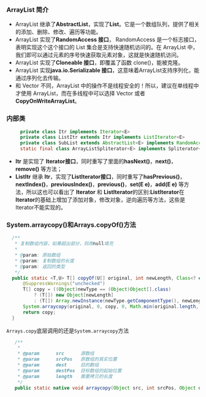 ### ArrayList 简介
+ ArrayList 继承了**AbstractList**，实现了**List**。它是一个数组队列，提供了相关的添加、删除、修改、遍历等功能。
+ ArrayList 实现了**RandomAccess 接口**， RandomAccess 是一个标志接口，表明实现这个这个接口的 List 集合是支持快速随机访问的。在 ArrayList 中，我们即可以通过元素的序号快速获取元素对象，这就是快速随机访问。
+ ArrayList 实现了**Cloneable 接口**，即覆盖了函数 clone()，能被克隆。
+ ArrayList 实现**java.io.Serializable 接口**，这意味着ArrayList支持序列化，能通过序列化去传输。
+ 和 Vector 不同，ArrayList 中的操作不是线程安全的！所以，建议在单线程中才使用 ArrayList，而在多线程中可以选择 Vector 或者 **CopyOnWriteArrayList**。

### 内部类

```java
     private class Itr implements Iterator<E>  
     private class ListItr extends Itr implements ListIterator<E>  
     private class SubList extends AbstractList<E> implements RandomAccess  
     static final class ArrayListSpliterator<E> implements Spliterator<E>  
```
+ **Itr** 是实现了 **Iterator接口**，同时重写了里面的**hasNext()**，**next()**，**remove()** 等方法；
+ **ListItr** 继承 **Itr**，实现了**ListIterator接口**，同时重写了**hasPrevious()**，**nextIndex()**，**previousIndex()**，**previous()**，**set(E e)**，**add(E e)** 等方法，所以这也可以看出了 **Iterator** 和 **ListIterator**的区别:**ListIterator**在**Iterator**的基础上增加了添加对象，修改对象，逆向遍历等方法，这些是Iterator不能实现的。

### System.arraycopy()和Arrays.copyOf()方法
```java
  /** 
   * 复制数组内容，如果超出部分，则用null填充 
   *
   * @param: 原始数组
   * @param: 复制数组的长度
   * @param: 返回的类型
   */
  public static <T,U> T[] copyOf(U[] original, int newLength, Class<? extends T[]> newType) {
      @SuppressWarnings("unchecked")
      T[] copy = ((Object)newType == (Object)Object[].class)
          ? (T[]) new Object[newLength]
          : (T[]) Array.newInstance(newType.getComponentType(), newLength);
      System.arraycopy(original, 0, copy, 0, Math.min(original.length, newLength));
      return copy;
  }
```

`Arrays.copy`底层调用的还是`System.arraycopy`方法

 
```java
   /**
    *
    * @param      src      源数组
    * @param      srcPos   原数组的其实位置
    * @param      dest     目的数组
    * @param      destPos  目标数组的起始位置
    * @param      length   需要拷贝的长度
    */
   public static native void arraycopy(Object src, int srcPos, Object dest, int destPos, int length);
```
